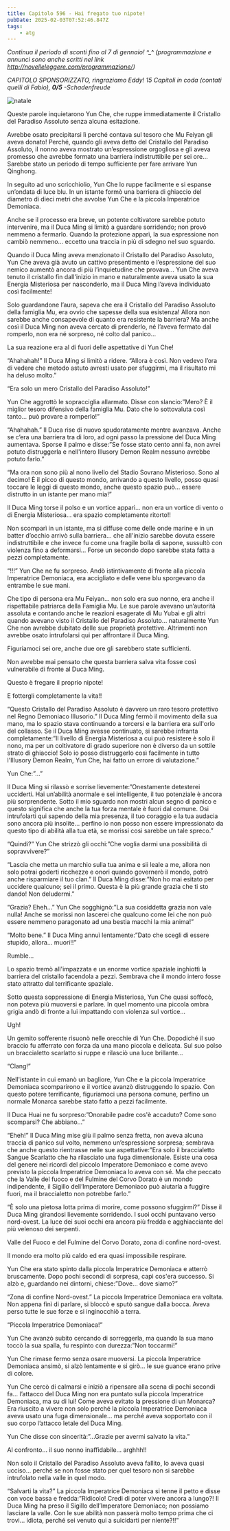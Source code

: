 ```yaml
---
title: Capitolo 596 - Hai fregato tuo nipote!
pubDate: 2025-02-03T07:52:46.847Z
tags:
    - atg
---
```



<em>Continua il periodo di sconti fino al 7 di gennaio! ^_^ (programmazione e annunci sono anche scritti nel link http://novelleleggere.com/programmazione/)</em>


<em>CAPITOLO SPONSORIZZATO, ringraziamo Eddy!</em>
<em> 15 Capitoli in coda (contati quelli di Fabio), <strong>0/5</strong></em>
<em> -Schadenfreude</em>


<img src="https://torange.biz/photo/40/40668/40668-FX-8-0-2-5-0-0-90-7-31-87-46.jpg" alt="natale" />


Queste parole inquietarono Yun Che, che ruppe immediatamente il Cristallo del Paradiso Assoluto senza alcuna esitazione.


Avrebbe osato precipitarsi lì perché contava sul tesoro che Mu Feiyan gli aveva donato! Perché, quando gli aveva detto del Cristallo del Paradiso Assoluto, il nonno aveva mostrato un’espressione orgogliosa e gli aveva promesso che avrebbe formato una barriera indistruttibile per sei ore… Sarebbe stato un periodo di tempo sufficiente per fare arrivare Yun Qinghong.


In seguito ad uno scricchiolio, Yun Che lo ruppe facilmente e si espanse un’ondata di luce blu. In un istante formò una barriera di ghiaccio del diametro di dieci metri che avvolse Yun Che e la piccola Imperatrice Demoniaca.


Anche se il processo era breve, un potente coltivatore sarebbe potuto intervenire, ma il Duca Ming si limitò a guardare sorridendo; non provò nemmeno a fermarlo. Quando la protezione apparì, la sua espressione non cambiò nemmeno… eccetto una traccia in più di sdegno nel suo sguardo.


Quando il Duca Ming aveva menzionato il Cristallo del Paradiso Assoluto, Yun Che aveva già avuto un cattivo presentimento e l’espressione del suo nemico aumentò ancora di più l’inquietudine che provava… Yun Che aveva tenuto il cristallo fin dall'inizio in mano e naturalmente aveva usato la sua Energia Misteriosa per nasconderlo, ma il Duca Ming l’aveva individuato così facilmente!


Solo guardandone l’aura, sapeva che era il Cristallo del Paradiso Assoluto della famiglia Mu, era ovvio che sapesse della sua esistenza! Allora non sarebbe anche consapevole di quanto era resistente la barriera? Ma anche così il Duca Ming non aveva cercato di prenderlo, né l’aveva fermato dal romperlo, non era né sorpreso, né colto dal panico…


La sua reazione era al di fuori delle aspettative di Yun Che!


“Ahahahah!” Il Duca Ming si limitò a ridere. “Allora è così. Non vedevo l’ora di vedere che metodo astuto avresti usato per sfuggirmi, ma il risultato mi ha deluso molto.”


“Era solo un mero Cristallo del Paradiso Assoluto!”


Yun Che aggrottò le sopracciglia allarmato. Disse con slancio:”Mero? È il miglior tesoro difensivo della famiglia Mu. Dato che lo sottovaluta così tanto… può provare a romperlo!”


“Ahahahah.” Il Duca rise di nuovo spudoratamente mentre avanzava. Anche se c’era una barriera tra di loro, ad ogni passo la pressione del Duca Ming aumentava. Sporse il palmo e disse:”Se fosse stato cento anni fa, non avrei potuto distruggerla e nell'intero Illusory Demon Realm nessuno avrebbe potuto farlo.”


“Ma ora non sono più al nono livello del Stadio Sovrano Misterioso. Sono al decimo! È il picco di questo mondo, arrivando a questo livello, posso quasi toccare le leggi di questo mondo, anche questo spazio può… essere distrutto in un istante per mano mia!”


Il Duca Ming torse il polso e un vortice apparì… non era un vortice di vento o di Energia Misteriosa… era spazio completamente ritorto!!


Non scomparì in un istante, ma si diffuse come delle onde marine e in un batter d’occhio arrivò sulla barriera… che all'inizio sarebbe dovuta essere indistruttibile e che invece fu come una fragile bolla di sapone, sussultò con violenza fino a deformarsi… Forse un secondo dopo sarebbe stata fatta a pezzi completamente.


“!!!” Yun Che ne fu sorpreso. Andò istintivamente di fronte alla piccola Imperatrice Demoniaca, era accigliato e delle vene blu sporgevano da entrambe le sue mani.


Che tipo di persona era Mu Feiyan… non solo era suo nonno, era anche il rispettabile patriarca della Famiglia Mu. Le sue parole avevano un’autorità assoluta e contando anche le reazioni esagerate di Mu Yubai e gli altri quando avevano visto il Cristallo del Paradiso Assoluto… naturalmente Yun Che non avrebbe dubitato delle sue proprietà protettive. Altrimenti non avrebbe osato intrufolarsi qui per affrontare il Duca Ming.


Figuriamoci sei ore, anche due ore gli sarebbero state sufficienti.


Non avrebbe mai pensato che questa barriera salva vita fosse così vulnerabile di fronte al Duca Ming.


Questo è fregare il proprio nipote!


E fottergli completamente la vita!!


“Questo Cristallo del Paradiso Assoluto è davvero un raro tesoro protettivo nel Regno Demoniaco Illusorio.” Il Duca Ming fermò il movimento della sua mano, ma lo spazio stava continuando a torcersi e la barriera era sull'orlo del collasso. Se il Duca Ming avesse continuato, si sarebbe infranta completamente:”Il livello di Energia Misteriosa a cui può resistere è solo il nono, ma per un coltivatore di grado superiore non è diverso da un sottile strato di ghiaccio! Solo io posso distruggerlo così facilmente in tutto l'Illusory Demon Realm, Yun Che, hai fatto un errore di valutazione.”


Yun Che:”...”


Il Duca Ming si rilassò e sorrise lievemente:”Onestamente detesterei ucciderti. Hai un’abilità anormale e sei intelligente, il tuo potenziale è ancora più sorprendente. Sotto il mio sguardo non mostri alcun segno di panico e questo significa che anche la tua forza mentale è fuori dal comune. Osi intrufolarti qui sapendo della mia presenza, il tuo coraggio e la tua audacia sono ancora più insolite… perfino io non posso non essere impressionato da questo tipo di abilità alla tua età, se morissi così sarebbe un tale spreco.”


“Quindi?” Yun Che strizzò gli occhi:”Che voglia darmi una possibilità di sopravvivere?”


“Lascia che metta un marchio sulla tua anima e sii leale a me, allora non solo potrai goderti ricchezze e onori quando governerò il mondo, potrò anche risparmiare il tuo clan.” Il Duca Ming disse:”Non ho mai esitato per uccidere qualcuno; sei il primo. Questa è la più grande grazia che ti sto dando! Non deludermi.”


“Grazia? Eheh…” Yun Che sogghignò:”La sua cosiddetta grazia non vale nulla! Anche se morissi non lascerei che qualcuno come lei che non può essere nemmeno paragonato ad una bestia macchi la mia anima!”


“Molto bene.” Il Duca Ming annuì lentamente:”Dato che scegli di essere stupido, allora… muori!!”


Rumble…


Lo spazio tremò all'impazzata e un enorme vortice spaziale inghiottì la barriera del cristallo facendola a pezzi. Sembrava che il mondo intero fosse stato attratto dal terrificante spaziale.


Sotto questa soppressione di Energia Misteriosa, Yun Che quasi soffocò, non poteva più muoversi e parlare. In quel momento una piccola ombra grigia andò di fronte a lui impattando con violenza sul vortice…


Ugh!


Un gemito sofferente risuonò nelle orecchie di Yun Che. Dopodiché il suo braccio fu afferrato con forza da una mano piccola e delicata. Sul suo polso un braccialetto scarlatto si ruppe e rilasciò una luce brillante…


“Clang!”


Nell'istante in cui emanò un bagliore, Yun Che e la piccola Imperatrice Demoniaca scomparirono e il vortice avanzò distruggendo lo spazio.
Con questo potere terrificante, figuriamoci una persona comune, perfino un normale Monarca sarebbe stato fatto a pezzi facilmente.


Il Duca Huai ne fu sorpreso:”Onorabile padre cos'è accaduto? Come sono scomparsi? Che abbiano…”


“Eheh!” Il Duca Ming mise giù il palmo senza fretta, non aveva alcuna traccia di panico sul volto, nemmeno un’espressione sorpresa; sembrava che anche questo rientrasse nelle sue aspettative:”Era solo il braccialetto Sangue Scarlatto che ha rilasciato una fuga dimensionale.
Esiste una cosa del genere nei ricordi del piccolo Imperatore Demoniaco e come avevo previsto la piccola Imperatrice Demoniaca lo aveva con sé. Ma che peccato che la Valle del fuoco e del Fulmine del Corvo Dorato è un mondo indipendente, il Sigillo dell’Imperatore Demoniaco può aiutarla a fuggire fuori, ma il braccialetto non potrebbe farlo.”


“È solo una pietosa lotta prima di morire, come possono sfuggirmi?” Disse il Duca Ming girandosi lievemente sorridendo. I suoi occhi puntavano verso nord-ovest. La luce dei suoi occhi era ancora più fredda e agghiacciante del più velenoso dei serpenti.


Valle del Fuoco e del Fulmine del Corvo Dorato, zona di confine nord-ovest.


Il mondo era molto più caldo ed era quasi impossibile respirare.


Yun Che era stato spinto dalla piccola Imperatrice Demoniaca e atterrò bruscamente. Dopo pochi secondi di sorpresa, capì cos'era successo. Si alzò e, guardando nei dintorni, chiese:”Dove… dove siamo?”


“Zona di confine Nord-ovest.” La piccola Imperatrice Demoniaca era voltata. Non appena finì di parlare, si bloccò e sputò sangue dalla bocca. Aveva perso tutte le sue forze e si inginocchiò a terra.


“Piccola Imperatrice Demoniaca!”


Yun Che avanzò subito cercando di sorreggerla, ma quando la sua mano toccò la sua spalla, fu respinto con durezza:”Non toccarmi!”


Yun Che rimase fermo senza osare muoversi. La piccola Imperatrice Demoniaca ansimò, si alzò lentamente e si girò… le sue guance erano prive di colore.


Yun Che cercò di calmarsi e iniziò a ripensare alla scena di pochi secondi fa… l’attacco del Duca Ming non era puntato sulla piccola Imperatrice Demoniaca, ma su di lui! Come aveva evitato la pressione di un Monarca? Era riuscito a vivere non solo perché la piccola Imperatrice Demoniaca aveva usato una fuga dimensionale… ma perché aveva sopportato con il suo corpo l’attacco letale del Duca Ming.


Yun Che disse con sincerità:”...Grazie per avermi salvato la vita.”


Al confronto… il suo nonno inaffidabile... arghhh!!


Non solo il Cristallo del Paradiso Assoluto aveva fallito, lo aveva quasi ucciso… perché se non fosse stato per quel tesoro non si sarebbe intrufolato nella valle in quel modo.


“Salvarti la vita?” La piccola Imperatrice Demoniaca si tenne il petto e disse con voce bassa e fredda:”Ridicolo! Credi di poter vivere ancora a lungo?! Il Duca Ming ha preso il Sigillo dell’Imperatore Demoniaco; non possiamo lasciare la valle. Con le sue abilità non passerà molto tempo prima che ci trovi… idiota, perché sei venuto qui a suicidarti per niente?!!”
                                


                                



